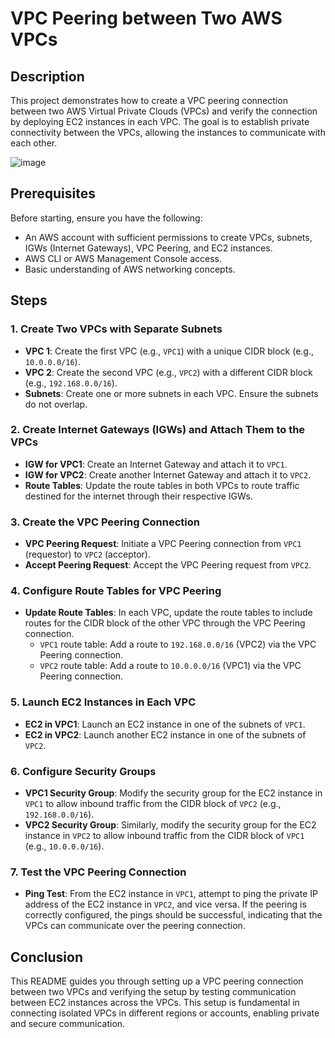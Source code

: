 # VPC Peering between Two AWS VPCs

## Description

This project demonstrates how to create a VPC peering connection between two AWS Virtual Private Clouds (VPCs) and verify the connection by deploying EC2 instances in each VPC. The goal is to establish private connectivity between the VPCs, allowing the instances to communicate with each other.

![image](https://github.com/user-attachments/assets/c727077e-6a8c-4459-9fe1-6f9ae6cb9fec)


## Prerequisites

Before starting, ensure you have the following:

- An AWS account with sufficient permissions to create VPCs, subnets, IGWs (Internet Gateways), VPC Peering, and EC2 instances.
- AWS CLI or AWS Management Console access.
- Basic understanding of AWS networking concepts.

## Steps

### 1. Create Two VPCs with Separate Subnets

- **VPC 1**: Create the first VPC (e.g., `VPC1`) with a unique CIDR block (e.g., `10.0.0.0/16`).
- **VPC 2**: Create the second VPC (e.g., `VPC2`) with a different CIDR block (e.g., `192.168.0.0/16`).
- **Subnets**: Create one or more subnets in each VPC. Ensure the subnets do not overlap.

### 2. Create Internet Gateways (IGWs) and Attach Them to the VPCs

- **IGW for VPC1**: Create an Internet Gateway and attach it to `VPC1`.
- **IGW for VPC2**: Create another Internet Gateway and attach it to `VPC2`.
- **Route Tables**: Update the route tables in both VPCs to route traffic destined for the internet through their respective IGWs.

### 3. Create the VPC Peering Connection

- **VPC Peering Request**: Initiate a VPC Peering connection from `VPC1` (requestor) to `VPC2` (acceptor).
- **Accept Peering Request**: Accept the VPC Peering request from `VPC2`.

### 4. Configure Route Tables for VPC Peering

- **Update Route Tables**: In each VPC, update the route tables to include routes for the CIDR block of the other VPC through the VPC Peering connection.
  - `VPC1` route table: Add a route to `192.168.0.0/16` (VPC2) via the VPC Peering connection.
  - `VPC2` route table: Add a route to `10.0.0.0/16` (VPC1) via the VPC Peering connection.

### 5. Launch EC2 Instances in Each VPC

- **EC2 in VPC1**: Launch an EC2 instance in one of the subnets of `VPC1`.
- **EC2 in VPC2**: Launch another EC2 instance in one of the subnets of `VPC2`.

### 6. Configure Security Groups

- **VPC1 Security Group**: Modify the security group for the EC2 instance in `VPC1` to allow inbound traffic from the CIDR block of `VPC2` (e.g., `192.168.0.0/16`).
- **VPC2 Security Group**: Similarly, modify the security group for the EC2 instance in `VPC2` to allow inbound traffic from the CIDR block of `VPC1` (e.g., `10.0.0.0/16`).

### 7. Test the VPC Peering Connection

- **Ping Test**: From the EC2 instance in `VPC1`, attempt to ping the private IP address of the EC2 instance in `VPC2`, and vice versa. If the peering is correctly configured, the pings should be successful, indicating that the VPCs can communicate over the peering connection.

## Conclusion

This README guides you through setting up a VPC peering connection between two VPCs and verifying the setup by testing communication between EC2 instances across the VPCs. This setup is fundamental in connecting isolated VPCs in different regions or accounts, enabling private and secure communication.
